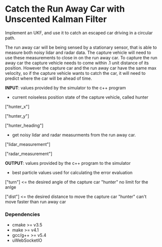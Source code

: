 # Catch the Run Away Car with Unscented Kalman Filter 

Implement an UKF, and use it to catch an escaped car driving in a circular path.

The run away car will be being sensed by a stationary sensor, that is able to measure both noisy lidar and radar data. The capture vehicle will need to use these measurements to close in on the run away car. To capture the run away car the capture vehicle needs to come within .1 unit distance of its position. However the capture car and the run away car have the same max velocity, so if the capture vehicle wants to catch the car, it will need to predict where the car will be ahead of time.


**INPUT**: values provided by the simulator to the c++ program

* current noiseless position state of the capture vehicle, called hunter

["hunter_x"]

["hunter_y"]

["hunter_heading"]

* get noisy lidar and radar measurments from the run away car.

["lidar_measurement"]

["radar_measurement"]


**OUTPUT**: values provided by the c++ program to the simulator

* best particle values used for calculating the error evaluation

["turn"] <= the desired angle of the capture car "hunter" no limit for the anlge

["dist"] <= the desired distance to move the capture car "hunter" can't move faster than run away car


### Dependencies

* cmake >= v3.5
* make >= v4.1
* gcc/g++ >= v5.4
* uWebSocketIO




